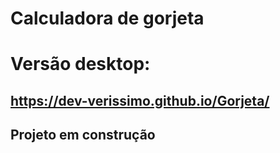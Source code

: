 # Calculadora de gorjeta
# Versão desktop:
## https://dev-verissimo.github.io/Gorjeta/

## Projeto em construção

